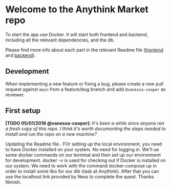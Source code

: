 # Welcome to the Anythink Market repo

To start the app use Docker. It will start both frontend and backend, including all the relevant dependencies, and the db.

Please find more info about each part in the relevant Readme file ([frontend](frontend/readme.md) and [backend](backend/README.md)).

## Development

When implementing a new feature or fixing a bug, please create a new pull request against `main` from a feature/bug branch and add `@vanessa-cooper` as reviewer.

## First setup

**[TODO 05/01/2018 @vanessa-cooper]:** _It's been a while since anyone ran a fresh copy of this repo. I think it's worth documenting the steps needed to install and run the repo on a new machine?_

Updating the Readme file..
FOr setting up the local environment, you need to have Docker installed on your system.
No need for logging in.
We'll ue some docker commands on our terminal and then set up our environment for development.
docker -v is used for checking out if Docker is installed on our system.
We need to work with the command docker-compose up in order to install some libs for our dib (task at Anythink).
After that you can use the localhost link provided by Ness to complete the quest.
Thanks.
Nimish.
